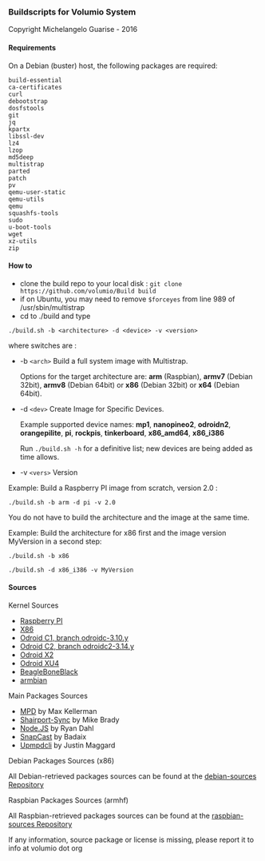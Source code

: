 ### Buildscripts for Volumio System

Copyright Michelangelo Guarise - 2016

#### Requirements

On a Debian (buster) host, the following packages are required:
```
build-essential
ca-certificates
curl
debootstrap
dosfstools
git
jq
kpartx
libssl-dev
lz4
lzop
md5deep
multistrap
parted
patch
pv
qemu-user-static
qemu-utils
qemu
squashfs-tools
sudo
u-boot-tools
wget
xz-utils
zip
```

#### How to

- clone the build repo to your local disk  : ```git clone https://github.com/volumio/Build build```
- if on Ubuntu, you may need to remove `$forceyes` from line 989 of /usr/sbin/multistrap
- cd to ./build and type

```
./build.sh -b <architecture> -d <device> -v <version>
```

where switches are :

 * -b `<arch>` Build a full system image with Multistrap.

   Options for the target architecture are:
       **arm** (Raspbian), **armv7** (Debian 32bit), **armv8** (Debian 64bit) or **x86** (Debian 32bit) or **x64** (Debian 64bit).
 * -d `<dev>`  Create Image for Specific Devices.

   Example supported device names:
       **mp1**, **nanopineo2**, **odroidn2**, **orangepilite**, **pi**, **rockpis**, **tinkerboard**, **x86_amd64**, **x86_i386**

   Run ```./build.sh -h``` for a definitive list; new devices are being added as time allows.
 * -v `<vers>` Version

Example: Build a Raspberry PI image from scratch, version 2.0 :
```
./build.sh -b arm -d pi -v 2.0
```

You do not have to build the architecture and the image at the same time.

Example: Build the architecture for x86 first and the image version MyVersion in a second step:
```
./build.sh -b x86

./build.sh -d x86_i386 -v MyVersion
```

#### Sources

Kernel Sources

* [Raspberry PI](https://github.com/volumio/raspberrypi-linux)
* [X86](https://github.com/volumio/linux)
* [Odroid C1, branch odroidc-3.10.y](https://github.com/hardkernel/linux.git)
* [Odroid C2, branch odroidc2-3.14.y](https://github.com/hardkernel/linux.git)
* [Odroid X2](https://github.com/volumio/linux-odroid-public)
* [Odroid XU4](https://cdn.kernel.org/pub/linux/kernel/v4.x/linux-4.4.tar.xz)
* [BeagleBoneBlack](https://github.com/volumio/linux-beagleboard-botic)
* [armbian](https://github.com/igorpecovnik)

Main Packages Sources

* [MPD](https://github.com/volumio/MPD) by Max Kellerman
* [Shairport-Sync](https://github.com/volumio/shairport-sync) by Mike Brady
* [Node.JS](https://github.com/volumio/node) by Ryan Dahl
* [SnapCast](https://github.com/volumio/snapcast) by Badaix
* [Upmpdcli](https://github.com/volumio/upmpdcli) by Justin Maggard

Debian Packages Sources (x86)

All Debian-retrieved packages sources can be found at the [debian-sources Repository](https://github.com/volumio/debian-sources)

Raspbian Packages Sources (armhf)

All Raspbian-retrieved packages sources can be found at the [raspbian-sources Repository](https://github.com/volumio/raspbian-sources)

If any information, source package or license is missing, please report it to info at volumio dot org

